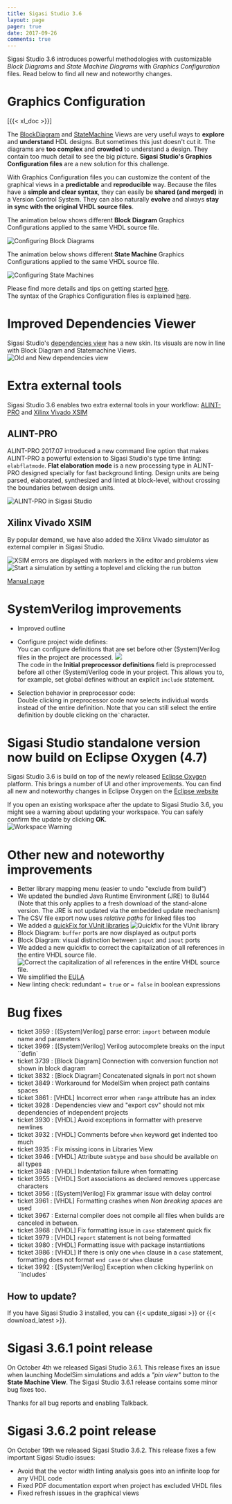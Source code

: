 ```yaml
---
title: Sigasi Studio 3.6
layout: page
pager: true
date: 2017-09-26
comments: true
---
```

Sigasi Studio 3.6 introduces powerful methodologies with customizable *Block Diagrams* and *State Machine Diagrams* with *Graphics Configuration* files.
Read below to find all new and noteworthy changes.

# Graphics Configuration
[{{< xl_doc >}}]

The [BlockDiagram](/manual/eclipse/views#block-diagram-view) and [StateMachine](/manual/eclipse/views#state-machine-view) Views are very useful ways to **explore** and **understand** HDL designs. But sometimes this just doesn't cut it. The diagrams are **too complex** and **crowded** to understand a design. They contain too much detail to see the big picture.
**Sigasi Studio's Graphics Configuration files** are a new solution for this challenge.

With Graphics Configuration files you can customize the content of the graphical views in a **predictable** and **reproducible** way. Because the files have a **simple and clear syntax**, they can easily be **shared (and merged)** in a Version Control System. They can also naturally **evolve** and always **stay in sync with the original VHDL source files**.

The animation below shows different **Block Diagram** Graphics Configurations applied to the same VHDL source file.

![Configuring Block Diagrams](/img/releasenotes/3.6/blockdiagramslider/block_diagram.gif)

The animation below shows different **State Machine** Graphics Configurations applied to the same VHDL source file.

![Configuring State Machines](/img/releasenotes/3.6/statemachineslider/state_machine.gif)

Please find more details and tips on getting started [here](/tech/using-graphics-configuration).  
The syntax of the Graphics Configuration files is explained [here](/tech/graphics.ebnf).

# Improved Dependencies Viewer

Sigasi Studio's [dependencies view](/manual/eclipse/views#dependencies-view) has a new skin. Its visuals are now in line with Block Diagram and Statemachine Views.  
![Old and New dependencies view](/img/releasenotes/3.6/dependencies_view.png)

# Extra external tools

Sigasi Studio 3.6 enables two extra external tools in your workflow: [ALINT-PRO](https://www.aldec.com/en/products/functional_verification/alint-pro) and [Xilinx Vivado XSIM](https://www.xilinx.com/products/design-tools/vivado/verification.html)

## ALINT-PRO

ALINT-PRO 2017.07 introduced a new command line option that makes ALINT-PRO a powerful extension to Sigasi Studio's type time linting: `elabflatmode`.
**Flat elaboration mode** is a new processing type in ALINT-PRO designed specially for fast background linting. Design units are being parsed, elaborated, synthesized and linted at block-level, without crossing the boundaries between design units.

![ALINT-PRO in Sigasi Studio](/img/releasenotes/3.6/alint_pro.png)

## Xilinx Vivado XSIM

By popular demand, we have also added the Xilinx Vivado simulator as external compiler in Sigasi Studio.

![XSIM errors are displayed with markers in the editor and problems view](/img/releasenotes/3.6/xsim_compilation_error.png)
![Start a simulation by setting a toplevel and clicking the run button](/img/releasenotes/3.6/xsim_simulation.png)

[Manual page](/manual/vivado)

# SystemVerilog improvements

* Improved outline
* Configure project wide defines:  
You can configure definitions that are set before other (System)Verilog files in the project are processed.
![](/img/releasenotes/3.6/preprocessor_properties.png)  
The code in the **Initial preprocessor definitions** field is preprocessed before all other (System)Verilog code in your project. This allows you to, for example, set global defines without an explicit `include` statement.

* Selection behavior in preprocessor code:  
Double clicking in preprocessor code now selects individual words instead of the entire definition. Note that you can still select the entire definition by double clicking on the`` ` ``character.

# Sigasi Studio standalone version now build on Eclipse Oxygen (4.7)

Sigasi Studio 3.6 is build on top of the newly released [Eclipse Oxygen](https://eclipse.org/oxygen/) platform. This brings a number of UI and other improvements. You can find all new and noteworthy changes in Eclipse Oxygen on the [Eclipse website](http://www.eclipse.org/eclipse/news/4.7/)

If you open an existing workspace after the update to Sigasi Studio 3.6, you might see a warning about updating your workspace. You can safely confirm the update by clicking **OK**.  
![Workspace Warning](/img/releasenotes/3.6/workspace_older_version_warning.png)

# Other new and noteworthy improvements

* Better library mapping menu (easier to undo "exclude from build")
* We updated the bundled Java Runtime Environment (JRE) to 8u144 (Note that this only applies to a fresh download of the stand-alone version. The JRE is not updated via the embedded update mechanism)
* The CSV file export now uses *relative paths* for linked files too
* We added a [quickFix for VUnit libraries](/tech/vunit-quickfix)
![Quickfix for the VUnit library](/tech/vunit/quickfix.png)
* Block Diagram: `buffer` ports are now displayed as output ports
* Block Diagram: visual distinction between `input` and `inout` ports
* We added a new quickfix to correct the capitalization of all references in the entire VHDL source file.  
![Correct the capitalization of all references in the entire VHDL source file.](/img/releasenotes/3.6/capitalization_all.png)
* We simplified the [EULA](/eula)
* New linting check: redundant `= true` or `= false` in boolean expressions

# Bug fixes

- ticket 3959 : \[(System)Verilog] parse error: `import` between module name and parameters
- ticket 3969 : \[(System)Verilog] Verilog autocomplete breaks on the input ``defin`
- ticket 3739 : \[Block Diagram] Connection with conversion function not shown in block diagram
- ticket 3832 : \[Block Diagram] Concatenated signals in port not shown
- ticket 3849 : Workaround for ModelSim when project path contains spaces
- ticket 3861 : \[VHDL] Incorrect error when `range` attribute has an index
- ticket 3928 : Dependencies view and "export csv" should not mix dependencies of independent projects
- ticket 3930 : \[VHDL] Avoid exceptions in formatter with preserve newlines
- ticket 3932 : \[VHDL] Comments before `when` keyword get indented too much
- ticket 3935 : Fix missing icons in Libraries View
- ticket 3946 : \[VHDL] Attribute `subtype` and `base` should be available on all types
- ticket 3948 : \[VHDL] Indentation failure when formatting
- ticket 3955 : \[VHDL] Sort associations as declared removes uppercase characters
- ticket 3956 : \[(System)Verilog] Fix grammar issue with delay control
- ticket 3961 : \[VHDL] Formatting crashes when *Non breaking spaces* are used
- ticket 3967 : External compiler does not compile all files when builds are canceled in between.
- ticket 3968 : \[VHDL] Fix formatting issue in `case` statement quick fix
- ticket 3979 : \[VHDL] `report` statement is not being formatted
- ticket 3980 : \[VHDL] Formatting issue with package instantiations
- ticket 3986 : \[VHDL] If there is only one `when` clause in a `case` statement, formatting does not format `end case` or `when` clause
- ticket 3992 : \[(System)Verilog] Exception when clicking hyperlink on ``includes`

## How to update?

If you have Sigasi Studio 3 installed, you can {{< update_sigasi >}} or {{< download_latest >}}.

# Sigasi 3.6.1 point release

On October 4th we released Sigasi Studio 3.6.1. This release fixes an issue when launching ModelSim simulations and adds a *"pin view"* button to the **State Machine View**. The Sigasi Studio 3.6.1 release contains some minor bug fixes too.

Thanks for all bug reports and enabling Talkback.

# Sigasi 3.6.2 point release

On October 19th we released Sigasi Studio 3.6.2. This release fixes a few important Sigasi Studio issues:

* Avoid that the vector width linting analysis goes into an infinite loop for any VHDL code
* Fixed PDF documentation export when project has excluded VHDL files
* Fixed refresh issues in the graphical views

 